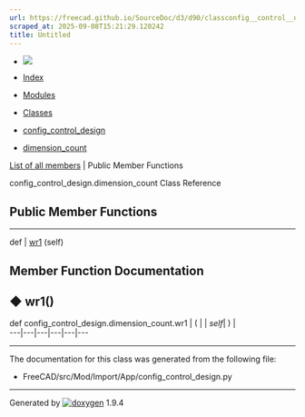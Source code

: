 ```yaml
---
url: https://freecad.github.io/SourceDoc/d3/d90/classconfig__control__design_1_1dimension__count.html
scraped_at: 2025-09-08T15:21:29.120242
title: Untitled
---
```


  * [ ![](https://www.freecad.org/svg/logo-freecad.svg) ](https://freecadweb.org "FreeCAD")
  * [Index](../../index.html "Index")
  * [Modules](../../modules.html "Modules list")
  * [Classes](../../annotated.html "Annotated list")

  * [config_control_design](../../d4/d07/namespaceconfig__control__design.html)
  * [dimension_count](../../d3/d90/classconfig__control__design_1_1dimension__count.html)

[List of all members](../../dd/d85/classconfig__control__design_1_1dimension__count-members.html) | Public Member Functions

config_control_design.dimension_count Class Reference

##  Public Member Functions  
  
---  
def | [wr1](../../d3/d90/classconfig__control__design_1_1dimension__count.html#ab5bbd21445804d09154e45dad83d7591) (self)  
  
## Member Function Documentation

## ◆ wr1()

def config_control_design.dimension_count.wr1  | ( |  | _self_| ) |   
---|---|---|---|---|---  
  
* * *

The documentation for this class was generated from the following file:

  * FreeCAD/src/Mod/Import/App/config_control_design.py

* * *

Generated by
[![doxygen](../../doxygen.svg)](https://www.doxygen.org/index.html) 1.9.4

